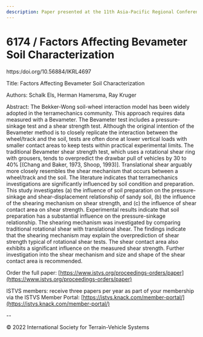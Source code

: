 ```yaml
---
description: Paper presented at the 11th Asia-Pacific Regional Conference of the ISTVS
---
```


# 6174 / Factors Affecting Bevameter Soil Characterization

https:/doi.org/10.56884/IKRL4697

Title: Factors Affecting Bevameter Soil Characterization

Authors: Schalk Els, Herman Hamersma, Ray Kruger

Abstract: The Bekker-Wong soil-wheel interaction model has been widely adopted in the terramechanics community. This approach requires data measured with a Bevameter. The Bevameter test includes a pressure-sinkage test and a shear strength test. Although the original intention of the Bevameter method is to closely replicate the interaction between the wheel/track and the soil, tests are often done at lower vertical loads with smaller contact areas to keep tests within practical experimental limits. The traditional Bevameter shear strength test, which uses a rotational shear ring with grousers, tends to overpredict the drawbar pull of vehicles by 30 to 40% \[(Chang and Baker, 1973, Shoop, 1993)]. Translational shear arguably more closely resembles the shear mechanism that occurs between a wheel/track and the soil. The literature indicates that terramechanics investigations are significantly influenced by soil condition and preparation. This study investigates (a) the influence of soil preparation on the pressure-sinkage and shear-displacement relationship of sandy soil, (b) the influence of the shearing mechanism on shear strength, and (c) the influence of shear contact area on shear strength. Experimental results indicate that soil preparation has a substantial influence on the pressure-sinkage relationship. The shearing mechanism was investigated by comparing traditional rotational shear with translational shear. The findings indicate that the shearing mechanism may explain the overprediction of shear strength typical of rotational shear tests. The shear contact area also exhibits a significant influence on the measured shear strength. Further investigation into the shear mechanism and size and shape of the shear contact area is recommended.

Order the full paper: [https://www.istvs.org/proceedings-orders/paper](https://www.istvs.org/proceedings-orders/paper)

ISTVS members: receive three papers per year as part of your membership via the ISTVS Member Portal: [https://istvs.knack.com/member-portal/](https://istvs.knack.com/member-portal/)

\--

© 2022 International Society for Terrain-Vehicle Systems
